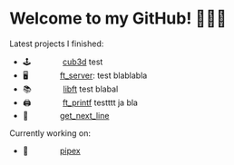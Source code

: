 # Welcome to my GitHub! 🙋🏼‍♀️

Latest projects I finished:
-	🕹    [cub3d](https://github.com/mariadaan/cub3d)
	test
-	🖥    [ft_server](https://github.com/mariadaan/ft_server): test blablabla
-	📚    [libft](https://github.com/mariadaan/libft)
test blabal
-	🖨    [ft_printf](https://github.com/mariadaan/ft_printf)
     testttt ja bla
-	📄    [get_next_line](https://github.com/mariadaan/get_next_line)

Currently working on:
-	🍴    [pipex](https://github.com/mariadaan/pipex)